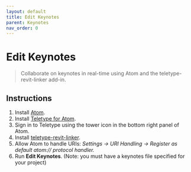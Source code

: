 ```yaml
---
layout: default
title: Edit Keynotes 
parent: Keynotes
nav_order: 0 
---
```


# Edit Keynotes
> Collaborate on keynotes in real-time using Atom and the teletype-revit-linker
add-in.

## Instructions
1. Install [Atom](https://atom.io/).
2. Install [Teletype for Atom](https://atom.io/packages/teletype).
3. Sign in to Teletype using the tower icon in the bottom right panel of Atom.
3. Install [teletype-revit-linker](https://atom.io/packages/teletype-revit-linker).
4. Allow Atom to handle URIs: _Settings → URI Handling → Register as default atom:// protocol handler._
5. Run **Edit Keynotes**. (Note: you must have a keynotes file specified for 
your project)